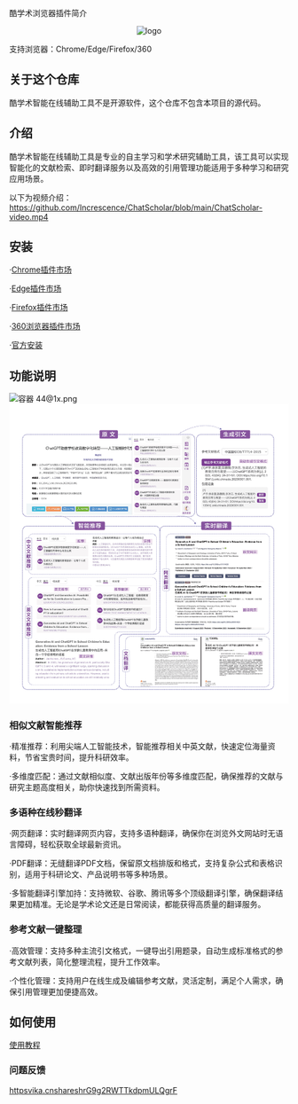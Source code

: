 酷学术浏览器插件简介	
<div align=center>
    <img
  alt="logo"
  src="./组%201.jpg"
  width="200"
  style="margin: auto"
/>
</div>

支持浏览器：Chrome/Edge/Firefox/360
## 关于这个仓库
酷学术智能在线辅助工具不是开源软件，这个仓库不包含本项目的源代码。
## 介绍
酷学术智能在线辅助工具是专业的自主学习和学术研究辅助工具，该工具可以实现智能化的文献检索、即时翻译服务以及高效的引用管理功能适用于多种学习和研究应用场景。

以下为视频介绍：
https://github.com/Increscence/ChatScholar/blob/main/ChatScholar-video.mp4


## 安装
·[Chrome插件市场](httpschromewebstore.google.comdetail%E9%85%B7%E5%AD%A6%E6%9C%AFangphjdghkpkjdbljdfabiphhkolenbnhl=zh-CN&utm_source=ext_sidebar)

·[Edge插件市场](httpsmicrosoftedge.microsoft.comaddonsdetail%E9%85%B7%E5%AD%A6%E6%9C%AFddbbchndnifnljpahafeoodeliphgondhl=zh-CN)

·[Firefox插件市场](httpsaddons.mozilla.orgzh-CNfirefoxaddon%E9%85%B7%E5%AD%A6%E6%9C%AFutm_source=addons.mozilla.org&utm_medium=referral&utm_content=search)

·[360浏览器插件市场](httpsext.se.360.cn#extension-detailid=ofabpngdifhcjfijekcmhlbkkplhijlj)

·[官方安装](httpaddons.dic.coolapk)


## 功能说明

![容器 44@1x.png](httpspicsum.photos300)
<img
  alt="logo"
  src="./容器 44@1x.png"
  width="800"
/>
### 相似文献智能推荐 
·精准推荐：利用尖端人工智能技术，智能推荐相关中英文献，快速定位海量资料，节省宝贵时间，提升科研效率。 

·多维度匹配：通过文献相似度、文献出版年份等多维度匹配，确保推荐的文献与研究主题高度相关，助你快速找到所需资料。

### 多语种在线秒翻译
·网页翻译：实时翻译网页内容，支持多语种翻译，确保你在浏览外文网站时无语言障碍，轻松获取全球最新资讯。 

·PDF翻译：无缝翻译PDF文档，保留原文档排版和格式，支持复杂公式和表格识别，适用于科研论文、产品说明书等多种场景。

·多智能翻译引擎加持：支持微软、谷歌、腾讯等多个顶级翻译引擎，确保翻译结果更加精准。无论是学术论文还是日常阅读，都能获得高质量的翻译服务。 

### 参考文献一键整理 
·高效管理：支持多种主流引文格式，一键导出引用题录，自动生成标准格式的参考文献列表，简化整理流程，提升工作效率。 

·个性化管理：支持用户在线生成及编辑参考文献，灵活定制，满足个人需求，确保引用管理更加便捷高效。

## 如何使用
[使用教程](httpaddons.dic.coolabout)
### 问题反馈
[httpsvika.cnshareshrG9g2RWTTkdpmULQgrF](httpsvika.cnshareshrG9g2RWTTkdpmULQgrF)

